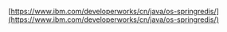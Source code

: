 [https://www.ibm.com/developerworks/cn/java/os-springredis/](https://www.ibm.com/developerworks/cn/java/os-springredis/)
